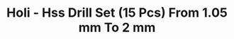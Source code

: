 ---
layout: product
title: "Holi - Hss Drill Set (15 Pcs) From 1.05 mm To 2 mm"
price: "TBA" 
desc: "N/A"
img_path: "/assets/img/HO102.jpg"
brand: "N/A"
available: false
special_offer: false
new: false
soon: false
cat: "070000"
subcat: "0N/A"
subsubcat: "0N/A"
sifra: "HO102"
---